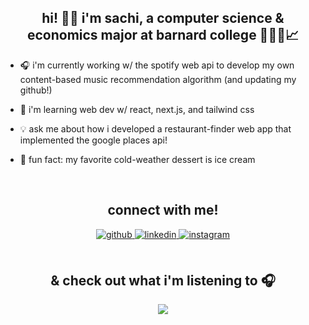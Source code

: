 ## <div align="center">hi! 👋🏽 i'm sachi, a computer science & economics major at barnard college 👩🏽‍💻📈</div>  
  

- 🎧 i'm currently working w/ the spotify web api to develop my own content-based music recommendation algorithm (and updating my github!)
  

- 🪷 i'm learning web dev w/ react, next.js, and tailwind css  
  

- 💡 ask me about how i developed a restaurant-finder web app that implemented the google places api!  
  

- 🍨 fun fact: my favorite cold-weather dessert is ice cream   
  

<br/>  

## <div align="center">connect with me!</div>  
  

<div align="center">
<a href="https://github.com/sdp-dev" target="_blank">
<img src=https://img.shields.io/badge/github-%2324292e.svg?&style=for-the-badge&logo=github&logoColor=white alt=github style="margin-bottom: 5px;" />
</a>
<a href="https://linkedin.com/in/sachipatell" target="_blank">
<img src=https://img.shields.io/badge/linkedin-%231E77B5.svg?&style=for-the-badge&logo=linkedin&logoColor=white alt=linkedin style="margin-bottom: 5px;" />
</a>
<a href="https://instagram.com/sachii.patel" target="_blank">
<img src=https://img.shields.io/badge/instagram-%23000000.svg?&style=for-the-badge&logo=instagram&logoColor=white alt=instagram style="margin-bottom: 5px;" />
</a>  
</div>  
  

<br/>  

## <div align="center">& check out what i'm listening to 🎧</div>  
  

<div align="center"><img src="https://spotify-github-profile.vercel.app/api/view?uid=sachi16&cover_image=true&theme=natemoo-re&show_offline=true&background_color=121212&interchange=true&bar_color=8f9aa8&bar_color_cover=false" /></div>
<br />
